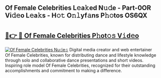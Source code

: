 ## Of Female Celebrities L𝚎a𝚔ed N𝚞𝚍e - Part-0OR Vi𝚍𝚎o L𝚎a𝚔s - H𝚘𝚝 O𝚗𝚕yf𝚊ns P𝚑𝚘tos OS6QX

# <h2><a href="http://kf3xkoj.oniu.top/?m=Of+Female+Celebrities">🔗👉 🔴 Of Female Celebrities P𝚑ot𝚘𝚜 V𝚒d𝚎o</a></h2>

[![Of Female Celebrities Nu𝚍e𝚜](https://i.imgur.com/0qMVB7G.gif)](http://kf3xkoj.oniu.top/?m=Of+Female+Celebrities)
Digital media creator and web entertainer Of Female Celebrities, known for distributing dance and lifestyle knowledge through solo and collaborative dance presentations and short videos. Inspiring role model Of Female Celebrities, recognized for their outstanding accomplishments and commitment to making a difference.  
